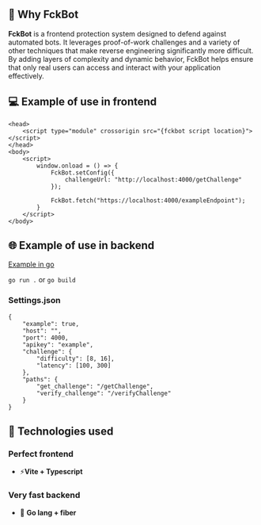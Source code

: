 

## 🔐 Why FckBot

**FckBot** is a frontend protection system designed to defend against automated bots. It leverages proof-of-work challenges and a variety of other techniques that make reverse engineering significantly more difficult. By adding layers of complexity and dynamic behavior, FckBot helps ensure that only real users can access and interact with your application effectively.

## 💻 Example of use in frontend
```
<head>
    <script type="module" crossorigin src="{fckbot script location}"></script>
</head>
<body>
    <script>
        window.onload = () => {
            FckBot.setConfig({
                challengeUrl: "http://localhost:4000/getChallenge"
            });

            FckBot.fetch("https://localhost:4000/exampleEndpoint");
        }
    </script>
</body>
```

## 🌐 Example of use in backend

[Example in go](/backend/example.go)

```go run .```
or
```go build```

### Settings.json

```
{
    "example": true,
    "host": "",
    "port": 4000,
    "apikey": "example",
    "challenge": {
        "difficulty": [8, 16],
        "latency": [100, 300]
    },
    "paths": {
        "get_challenge": "/getChallenge",
        "verify_challenge": "/verifyChallenge"
    }
}
```

## 🔧 Technologies used

### Perfect frontend
- ⚡**Vite + Typescript**

### Very fast backend
- 🚀 **Go lang + fiber**
